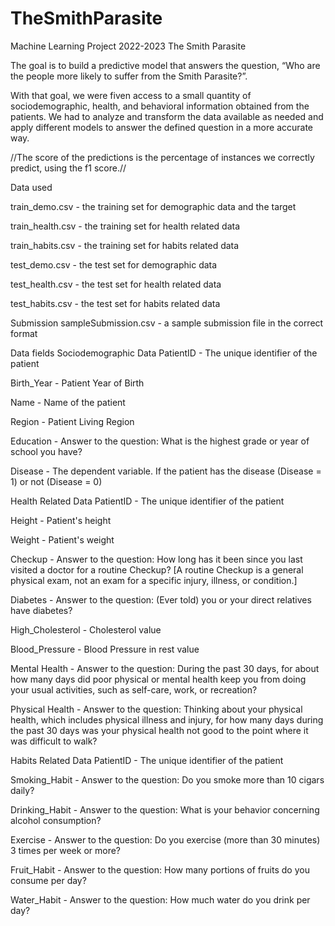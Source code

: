 # TheSmithParasite

Machine Learning Project 2022-2023
The Smith Parasite

The goal is to build a predictive model that answers the question, “Who are the people more likely to suffer from the Smith Parasite?”.

With that goal, we were fiven access to a small quantity of sociodemographic, health, and behavioral information obtained from the patients. We had to analyze and transform the data available as needed and apply different models to answer the defined question in a more accurate way.

//The score of the predictions is the percentage of instances we correctly predict, using the f1 score.//

Data used 


train_demo.csv - the training set for demographic data and the target

train_health.csv - the training set for health related data

train_habits.csv - the training set for habits related data

test_demo.csv - the test set for demographic data

test_health.csv - the test set for health related data

test_habits.csv - the test set for habits related data

Submission
sampleSubmission.csv - a sample submission file in the correct format

Data fields
Sociodemographic Data
PatientID - The unique identifier of the patient

Birth_Year - Patient Year of Birth

Name - Name of the patient

Region - Patient Living Region

Education - Answer to the question: What is the highest grade or year of school you have?

Disease - The dependent variable. If the patient has the disease (Disease = 1) or not (Disease = 0)

Health Related Data
PatientID - The unique identifier of the patient

Height - Patient's height

Weight - Patient's weight

Checkup - Answer to the question: How long has it been since you last visited a doctor for a routine Checkup? [A routine Checkup is a general physical exam, not an exam for a specific injury, illness, or condition.]

Diabetes - Answer to the question: (Ever told) you or your direct relatives have diabetes?

High_Cholesterol - Cholesterol value

Blood_Pressure - Blood Pressure in rest value

Mental Health - Answer to the question: During the past 30 days, for about how many days did poor physical or mental health keep you from doing your usual activities, such as self-care, work, or recreation?

Physical Health - Answer to the question: Thinking about your physical health, which includes physical illness and injury, for how many days during the past 30 days was your physical health not good to the point where it was difficult to walk?

Habits Related Data
PatientID - The unique identifier of the patient

Smoking_Habit - Answer to the question: Do you smoke more than 10 cigars daily?

Drinking_Habit - Answer to the question: What is your behavior concerning alcohol consumption?

Exercise - Answer to the question: Do you exercise (more than 30 minutes) 3 times per week or more?

Fruit_Habit - Answer to the question: How many portions of fruits do you consume per day?

Water_Habit - Answer to the question: How much water do you drink per day?
